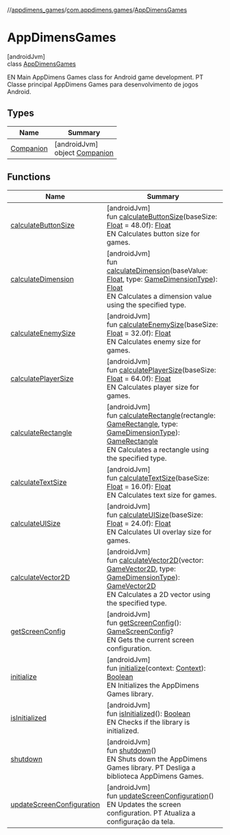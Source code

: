 //[appdimens_games](../../../index.md)/[com.appdimens.games](../index.md)/[AppDimensGames](index.md)

# AppDimensGames

[androidJvm]\
class [AppDimensGames](index.md)

EN Main AppDimens Games class for Android game development. PT Classe principal AppDimens Games para desenvolvimento de jogos Android.

## Types

| Name | Summary |
|---|---|
| [Companion](-companion/index.md) | [androidJvm]<br>object [Companion](-companion/index.md) |

## Functions

| Name | Summary |
|---|---|
| [calculateButtonSize](calculate-button-size.md) | [androidJvm]<br>fun [calculateButtonSize](calculate-button-size.md)(baseSize: [Float](https://kotlinlang.org/api/core/kotlin-stdlib/kotlin/-float/index.html) = 48.0f): [Float](https://kotlinlang.org/api/core/kotlin-stdlib/kotlin/-float/index.html)<br>EN Calculates button size for games. |
| [calculateDimension](calculate-dimension.md) | [androidJvm]<br>fun [calculateDimension](calculate-dimension.md)(baseValue: [Float](https://kotlinlang.org/api/core/kotlin-stdlib/kotlin/-float/index.html), type: [GameDimensionType](../-game-dimension-type/index.md)): [Float](https://kotlinlang.org/api/core/kotlin-stdlib/kotlin/-float/index.html)<br>EN Calculates a dimension value using the specified type. |
| [calculateEnemySize](calculate-enemy-size.md) | [androidJvm]<br>fun [calculateEnemySize](calculate-enemy-size.md)(baseSize: [Float](https://kotlinlang.org/api/core/kotlin-stdlib/kotlin/-float/index.html) = 32.0f): [Float](https://kotlinlang.org/api/core/kotlin-stdlib/kotlin/-float/index.html)<br>EN Calculates enemy size for games. |
| [calculatePlayerSize](calculate-player-size.md) | [androidJvm]<br>fun [calculatePlayerSize](calculate-player-size.md)(baseSize: [Float](https://kotlinlang.org/api/core/kotlin-stdlib/kotlin/-float/index.html) = 64.0f): [Float](https://kotlinlang.org/api/core/kotlin-stdlib/kotlin/-float/index.html)<br>EN Calculates player size for games. |
| [calculateRectangle](calculate-rectangle.md) | [androidJvm]<br>fun [calculateRectangle](calculate-rectangle.md)(rectangle: [GameRectangle](../-game-rectangle/index.md), type: [GameDimensionType](../-game-dimension-type/index.md)): [GameRectangle](../-game-rectangle/index.md)<br>EN Calculates a rectangle using the specified type. |
| [calculateTextSize](calculate-text-size.md) | [androidJvm]<br>fun [calculateTextSize](calculate-text-size.md)(baseSize: [Float](https://kotlinlang.org/api/core/kotlin-stdlib/kotlin/-float/index.html) = 16.0f): [Float](https://kotlinlang.org/api/core/kotlin-stdlib/kotlin/-float/index.html)<br>EN Calculates text size for games. |
| [calculateUISize](calculate-u-i-size.md) | [androidJvm]<br>fun [calculateUISize](calculate-u-i-size.md)(baseSize: [Float](https://kotlinlang.org/api/core/kotlin-stdlib/kotlin/-float/index.html) = 24.0f): [Float](https://kotlinlang.org/api/core/kotlin-stdlib/kotlin/-float/index.html)<br>EN Calculates UI overlay size for games. |
| [calculateVector2D](calculate-vector2-d.md) | [androidJvm]<br>fun [calculateVector2D](calculate-vector2-d.md)(vector: [GameVector2D](../-game-vector2-d/index.md), type: [GameDimensionType](../-game-dimension-type/index.md)): [GameVector2D](../-game-vector2-d/index.md)<br>EN Calculates a 2D vector using the specified type. |
| [getScreenConfig](get-screen-config.md) | [androidJvm]<br>fun [getScreenConfig](get-screen-config.md)(): [GameScreenConfig](../-game-screen-config/index.md)?<br>EN Gets the current screen configuration. |
| [initialize](initialize.md) | [androidJvm]<br>fun [initialize](initialize.md)(context: [Context](https://developer.android.com/reference/kotlin/android/content/Context.html)): [Boolean](https://kotlinlang.org/api/core/kotlin-stdlib/kotlin/-boolean/index.html)<br>EN Initializes the AppDimens Games library. |
| [isInitialized](is-initialized.md) | [androidJvm]<br>fun [isInitialized](is-initialized.md)(): [Boolean](https://kotlinlang.org/api/core/kotlin-stdlib/kotlin/-boolean/index.html)<br>EN Checks if the library is initialized. |
| [shutdown](shutdown.md) | [androidJvm]<br>fun [shutdown](shutdown.md)()<br>EN Shuts down the AppDimens Games library. PT Desliga a biblioteca AppDimens Games. |
| [updateScreenConfiguration](update-screen-configuration.md) | [androidJvm]<br>fun [updateScreenConfiguration](update-screen-configuration.md)()<br>EN Updates the screen configuration. PT Atualiza a configuração da tela. |